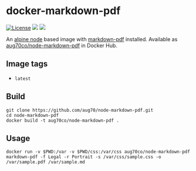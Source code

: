 # docker-markdown-pdf

[![License](https://img.shields.io/github/license/aug70/node-markdown-pdf.svg?maxAge=2592000)](https://www.tldrlegal.com/l/lgpl-3.0)
[![](https://images.microbadger.com/badges/image/aug70co/node-markdown-pdf.svg)](https://hub.docker.com/r/aug70co/node-markdown-pdf/ "aug70co/node-markdown-pdf")
[![](https://images.microbadger.com/badges/version/aug70co/node-markdown-pdf.svg)](https://github.com/aug70/node-markdown-pdf "aug70co/node-markdown-pdf")

An [alpine node](https://hub.docker.com/_/node/) based image with [markdown-pdf](https://www.npmjs.com/package/markdown-pdf) installed. Available as [aug70co/node-markdown-pdf](https://hub.docker.com/r/aug70co/node-markdown-pdf/) in Docker Hub.

## Image tags

- ```latest```

## Build

```
git clone https://github.com/aug70/node-markdown-pdf.git
cd node-markdown-pdf
docker build -t aug70co/node-markdown-pdf .
```

## Usage

```console
docker run -v $PWD:/var -v $PWD/css:/var/css aug70co/node-markdown-pdf markdown-pdf -f Legal -r Portrait -s /var/css/sample.css -o /var/sample.pdf /var/sample.md
```